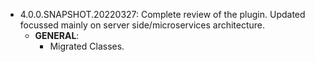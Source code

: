 * 4.0.0.SNAPSHOT.20220327: Complete review of the plugin. Updated focussed mainly on server side/microservices architecture.
    * **GENERAL**:
        * Migrated Classes.

